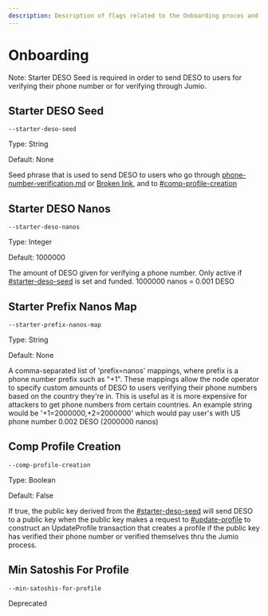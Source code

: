 ```yaml
---
description: Description of flags related to the Onboarding proces and starter DESO
---
```


# Onboarding

Note: Starter DESO Seed is required in order to send DESO to users for verifying their phone number or for verifying through Jumio.

## Starter DESO Seed

`--starter-deso-seed`

Type: String

Default: None

Seed phrase that is used to send DESO to users who go through [phone-number-verification.md](phone-number-verification.md "mention") or [Broken link](broken-reference "mention"), and to [#comp-profile-creation](onboarding.md#comp-profile-creation "mention")

## Starter DESO Nanos

`--starter-deso-nanos`

Type: Integer

Default: 1000000

The amount of DESO given for verifying a phone number. Only active if [#starter-deso-seed](onboarding.md#starter-deso-seed "mention") is set and funded. 1000000 nanos = 0.001 DESO

## Starter Prefix Nanos Map

`--starter-prefix-nanos-map`

Type: String

Default: None

A comma-separated list of 'prefix=nanos' mappings, where prefix is a phone number prefix such as "+1". These mappings allow the node operator to specify custom amounts of DESO to users verifying their phone numbers based on the country they're in. This is useful as it is more expensive for attackers to get phone numbers from certain countries. An example string would be '+1=2000000,+2=2000000' which would pay user's with US phone number 0.002 DESO (2000000 nanos)

## Comp Profile Creation

`--comp-profile-creation`

Type: Boolean

Default: False

If true, the public key derived from the [#starter-deso-seed](onboarding.md#starter-deso-seed "mention") will send DESO to a public key when the public key makes a request to [#update-profile](../construct-transactions/social-transactions-api.md#update-profile "mention") to construct an UpdateProfile transaction that creates a profile if the public key has verified their phone number or verified themselves thru the Jumio process.

## Min Satoshis For Profile

`--min-satoshis-for-profile`

Deprecated

